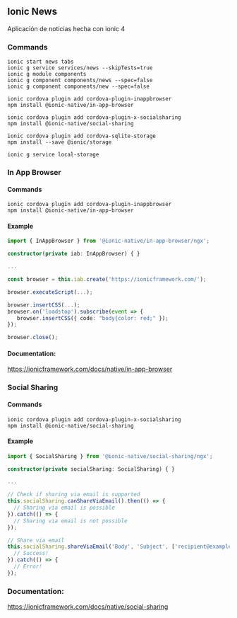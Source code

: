 
## Ionic News
Aplicación de noticias hecha con ionic 4

### Commands

```
ionic start news tabs
ionic g service services/news --skipTests=true
ionic g module components
ionic g component components/news --spec=false
ionic g component components/new --spec=false

ionic cordova plugin add cordova-plugin-inappbrowser
npm install @ionic-native/in-app-browser

ionic cordova plugin add cordova-plugin-x-socialsharing
npm install @ionic-native/social-sharing

ionic cordova plugin add cordova-sqlite-storage
npm install --save @ionic/storage

ionic g service local-storage
```

### In App Browser

#### Commands
```shell
ionic cordova plugin add cordova-plugin-inappbrowser
npm install @ionic-native/in-app-browser
```

#### Example
```typescript
import { InAppBrowser } from '@ionic-native/in-app-browser/ngx';

constructor(private iab: InAppBrowser) { }

...

const browser = this.iab.create('https://ionicframework.com/');

browser.executeScript(...);

browser.insertCSS(...);
browser.on('loadstop').subscribe(event => {
   browser.insertCSS({ code: "body{color: red;" });
});

browser.close();
```

#### Documentation: 

https://ionicframework.com/docs/native/in-app-browser

### Social Sharing

#### Commands
```shell
ionic cordova plugin add cordova-plugin-x-socialsharing
npm install @ionic-native/social-sharing
```

#### Example
```typescript
import { SocialSharing } from '@ionic-native/social-sharing/ngx';

constructor(private socialSharing: SocialSharing) { }

...

// Check if sharing via email is supported
this.socialSharing.canShareViaEmail().then(() => {
  // Sharing via email is possible
}).catch(() => {
  // Sharing via email is not possible
});

// Share via email
this.socialSharing.shareViaEmail('Body', 'Subject', ['recipient@example.org']).then(() => {
  // Success!
}).catch(() => {
  // Error!
});
```

### Documentation:

https://ionicframework.com/docs/native/social-sharing
